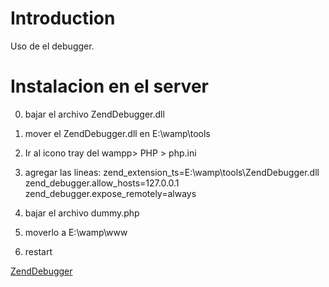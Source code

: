 # Introduction #

Uso de el debugger.

# Instalacion en el server #
0. bajar el archivo ZendDebugger.dll
1. mover el ZendDebugger.dll en E:\wamp\tools
2. Ir al icono tray del wampp> PHP > php.ini
3. agregar las lineas:
zend\_extension\_ts=E:\wamp\tools\ZendDebugger.dll
zend\_debugger.allow\_hosts=127.0.0.1
zend\_debugger.expose\_remotely=always
4. bajar el archivo dummy.php
5. moverlo a E:\wamp\www

4. restart

[ZendDebugger](ZendDebugger.md)